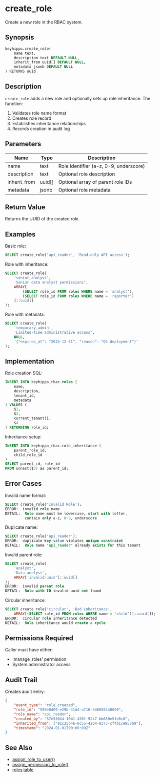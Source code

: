 # create_role

Create a new role in the RBAC system.

## Synopsis

```sql
keyhippo.create_role(
    name text,
    description text DEFAULT NULL,
    inherit_from uuid[] DEFAULT NULL,
    metadata jsonb DEFAULT NULL
) RETURNS uuid
```

## Description

`create_role` adds a new role and optionally sets up role inheritance. The function:
1. Validates role name format
2. Creates role record
3. Establishes inheritance relationships
4. Records creation in audit log

## Parameters

| Name | Type | Description |
|------|------|-------------|
| name | text | Role identifier (a-z, 0-9, underscore) |
| description | text | Optional role description |
| inherit_from | uuid[] | Optional array of parent role IDs |
| metadata | jsonb | Optional role metadata |

## Return Value

Returns the UUID of the created role.

## Examples

Basic role:
```sql
SELECT create_role('api_reader', 'Read-only API access');
```

Role with inheritance:
```sql
SELECT create_role(
    'senior_analyst',
    'Senior data analyst permissions',
    ARRAY[
        (SELECT role_id FROM roles WHERE name = 'analyst'),
        (SELECT role_id FROM roles WHERE name = 'reporter')
    ]::uuid[]
);
```

Role with metadata:
```sql
SELECT create_role(
    'temporary_admin',
    'Limited-time administrative access',
    NULL,
    '{"expires_at": "2024-12-31", "reason": "Q4 deployment"}'
);
```

## Implementation

Role creation SQL:
```sql
INSERT INTO keyhippo_rbac.roles (
    name,
    description,
    tenant_id,
    metadata
) VALUES (
    $1,
    $2,
    current_tenant(),
    $4
) RETURNING role_id;
```

Inheritance setup:
```sql
INSERT INTO keyhippo_rbac.role_inheritance (
    parent_role_id,
    child_role_id
) 
SELECT parent_id, role_id
FROM unnest($3) as parent_id;
```

## Error Cases

Invalid name format:
```sql
SELECT create_role('Invalid Role');
ERROR:  invalid role name
DETAIL:  Role name must be lowercase, start with letter, 
         contain only a-z, 0-9, underscore
```

Duplicate name:
```sql
SELECT create_role('api_reader');
ERROR:  duplicate key value violates unique constraint
DETAIL:  Role name "api_reader" already exists for this tenant
```

Invalid parent role:
```sql
SELECT create_role(
    'analyst',
    'Data analyst',
    ARRAY['invalid-uuid']::uuid[]
);
ERROR:  invalid parent role
DETAIL:  Role with ID invalid-uuid not found
```

Circular inheritance:
```sql
SELECT create_role('circular', 'Bad inheritance', 
    ARRAY[(SELECT role_id FROM roles WHERE name = 'child')]::uuid[]);
ERROR:  circular role inheritance detected
DETAIL:  Role inheritance would create a cycle
```

## Permissions Required

Caller must have either:
- 'manage_roles' permission
- System administrator access

## Audit Trail

Creates audit entry:
```json
{
    "event_type": "role_created",
    "role_id": "550e8400-e29b-41d4-a716-446655440000",
    "role_name": "api_reader",
    "created_by": "67e55044-10b1-426f-9247-bb680e5fe0c8",
    "inherited_from": ["91c35b46-8c55-4264-8373-cf4b1ce957b9"],
    "timestamp": "2024-01-01T00:00:00Z"
}
```

## See Also

- [assign_role_to_user()](assign_role_to_user.md)
- [assign_permission_to_role()](assign_permission_to_role.md)
- [roles table](../tables/roles.md)